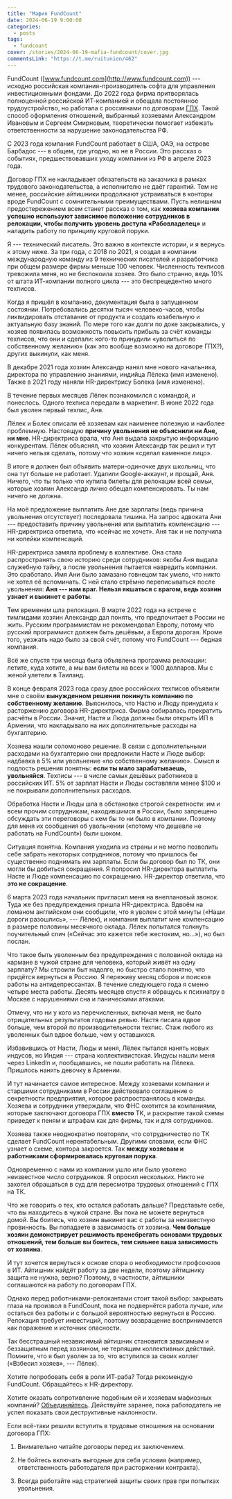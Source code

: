 ```yaml
---
title: "Мафия FundCount"
date: 2024-06-19 9:00:00
categories:
  - posts
tags:
  - fundcount
cover: /stories/2024-06-19-mafia-fundcount/cover.jpg
commentsLink: "https://t.me/ruitunion/462"
---
```


FundCount ([www.fundcount.com](http://www.fundcount.com)) --- исходно российская компания-производитель софта для управления инвестиционными фондами. До 2022 года фирма притворялась полноценной российской ИТ-компанией и обещала постоянное трудоустройство, но работала с россиянами по договорам [ГПХ](https://journal.tinkoff.ru/wiki/dogovor-gph/). Такой способ оформления отношений, выбранный хозяевами Александром Ивановым и Сергеем Смирновым, теоретически помогает избежать ответственности за нарушение законодательства РФ.

С 2023 года компания FundCount работает в США, ОАЭ, на острове Барбадос --- в общем, где угодно, но не в России. Это рассказ о событиях, предшествовавших уходу компании из РФ в апреле 2023 года.

Договор ГПХ не накладывает обязательств на заказчика в рамках трудового законодательства, а исполнителю не даёт гарантий. Тем не менее, российские айтишники продолжают устраиваться в конторы вроде FundCount с сомнительными преимуществами. Пусть нелишним предостережением всем станет рассказ о том, как **хозяева компании успешно используют зависимое положение сотрудников в релокации, чтобы получить уровень доступа «Рабовладелец»** и наладить работу по принципу круговой поруки.

Я --- технический писатель. Это важно в контексте истории, и я вернусь к этому ниже. За три года, с 2018 по 2021, я создал в компании международную команду из 9 технических писателей и разработчика при общем размере фирмы меньше 100 человек. Численность техписов тревожила меня, но не беспокоила хозяев. Это было странно, ведь 10% от штата ИТ-компании полного цикла --- это беспрецедентно много техписов.

Когда я пришёл в компанию, документация была в запущенном состоянии. Потребовались десятки тысяч человеко-часов, чтобы ликвидировать отставание от продукта и создать юзабельную и актуальную базу знаний. По мере того как долги по доке закрывались, у хозяев появилась возможность повысить прибыль за счёт команды техписов, что они и сделали: кого-то принудили «уволиться по собственному желанию» (как это вообще возможно на договоре ГПХ?), других выкинули, как меня.

В декабре 2021 года хозяин Александр нанял мне нового начальника, директора по управлению знаниями, индийца Лёлека (имя изменено). Также в 2021 году наняли HR-директрису Болека (имя изменено).

В течение первых месяцев Лёлек познакомился с командой, и понеслось. Одного техписа передали в маркетинг. В июне 2022 года был уволен первый техпис, Аня.

Лёлек и Болек описали её хозяевам как наименее полезную и наиболее проблемную. Настоящую **причину увольнения не объяснили ни Ане, ни мне**. HR-директриса врала, что Аня выдала закрытую информацию конкурентам. Лёлек объяснял, что хозяин Александр так решил и тут ничего нельзя сделать, потому что хозяин «сделал каменное лицо».

В итоге я должен был объявить матери-одиночке двух школьниц, что она тут больше не работает. Удалили Google-аккаунт, и прощай, Аня. Ничего, что ты только что купила билеты для релокации всей семьи, которые хозяин Александр лично обещал компенсировать. Ты нам ничего не должна.

На моё предложение выплатить Ане две зарплаты (ведь причина увольнения отсутствует) последовала тишина. На запрос адвоката Ани --- предоставить причину увольнения или выплатить компенсацию --- HR-директриса ответила, что «сейчас не хочет». Аня так и не получила ни копейки компенсаций.

HR-директриса замяла проблему в коллективе. Она стала распространять свою историю среди сотрудников: якобы Аня выдала служебную тайну, а после увольнения пытается навредить компании. Это сработало. Имя Ани было замазано говнецом так умело, что никто не хотел её вспоминать. С ней стало стрёмно переписываться после увольнения: **Аня --- нам враг. Нельзя якшаться с врагом, ведь хозяин узнает и выкинет с работы**.

Тем временем шла релокация. В марте 2022 года на встрече с тимлидами хозяин Александр дал понять, что предпочитает в России не жить. Русским программистам не рекомендовал Европу, потому что русский программист должен быть дешёвым, а Европа дорогая. Кроме того, уезжать надо было за свой счёт, потому что FundCount --- бедная компания.

Всё же спустя три месяца была объявлена программа релокации: летите, куда хотите, а мы вам билеты на всех и 1000 долларов. Мы с женой улетели в Таиланд.

В конце февраля 2023 года сразу двое российских техписов объявили мне о своём **вынужденном решении покинуть компанию по собственному желанию**. Выяснилось, что Настю и Люду принудила к расторжению договора HR-директриса. Фирма собиралась прекратить расчёты в России. Значит, Настя и Люда должны были открыть ИП в Армении, что накладывало на них дополнительные расходы на бухгалтерию.

Хозяева нашли соломоново решение. В связи с дополнительными расходами на бухгалтерию они предложили Насте и Люде выбор: надбавка в 5% или увольнение «по собственному желанию». Смысл и подлость решения понятны: **если ты мало зарабатываешь, увольняйся**. Техписы --- в числе самых дешёвых работников в российских ИТ. 5% от зарплат Насти и Люды составляли менее \$100 и не покрывали дополнительных расходов.

Обработка Насти и Люды шла в обстановке строгой секретности: им и всем прочим сотрудникам, находившимся в России, было запрещено обсуждать эти переговоры с кем бы то ни было в компании. Поэтому для меня их сообщения об увольнении («потому что дешевле не работать на FundCount») были шоком.

Ситуация понятна. Компания уходила из страны и не могло позволить себе забрать некоторых сотрудников, потому что пришлось бы существенно поднимать им зарплаты. Если бы договор был по ТК, они могли бы добиться сокращения. Я попросил HR-директора выплатить Насте и Люде компенсацию по сокращению. HR-директор ответила, что **это не сокращение**.

6 марта 2023 года начальник пригласил меня на внеплановый звонок. Туда же без предупреждения пришла HR-директриса. Вдвоём на ломаном английском они сообщили, что я уволен с этой минуты («Наши дороги разошлись», --- Лёлек), и компания выплатит мне компенсацию в размере половины месячного оклада. Лёлек попытался толкнуть поучительный спич («Сейчас это кажется тебе жестоким, но...»), но был послан.

Что такое быть уволенным без предупреждения с половиной оклада на кармане в чужой стране для человека, который живёт на одну зарплату? Мы строили быт надолго, но быстро стало понятно, что придётся вернуться в Россию. Я переживу месяц сборов и поисков работы на антидепрессантах. В течение следующего года я сменю четыре места работы. Десять месяцев спустя я обращусь к психиатру в Москве с нарушениями сна и паническими атаками.

Отмечу, что ни у кого из перечисленных, включая меня, не было отрицательных результатов годовых ревью. Настя писала вдвое больше, чем второй по производительности техпис. Стаж любого из уволенных был вдвое больше, чем у оставшихся.

Избавившись от Насти, Люды и меня, Лёлек пытался нанять новых индусов, но Индия --- страна коллективистская. Индусы нашли меня через LinkedIn и, пообщавшись, не пошли работать на Лёлека. Пришлось нанять девочку в Армении.

И тут начинается самое интересное. Между хозяевами компании и старшими сотрудниками в России действовало соглашение о секретности предприятия, которое распространялось в команды. Хозяева и сотрудники утверждали, что ФНС охотится за компаниями, которые заключают договора ГПХ **вместо** ТК, и раскрытие такой схемы приведет к пеням и штрафам как для фирмы, так и для сотрудников.

Хозяева также неоднократно повторяли, что сотрудничество по ТК сделает FundCount нерентабельным. Другими словами, если ФНС узнает о схеме, контора закроется. Так **между хозяевам и работниками сформировалась круговая порука**.

Одновременно с нами из компании ушло или было уволено неизвестное число сотрудников. Я опросил нескольких. Никто не захотел обращаться в суд для пересмотра трудовых отношений с ГПХ на ТК.

Что же говорить о тех, кто остался работать дальше? Представьте себе, что вы находитесь в чужой стране. Вы пока не можете вернуться домой. Вы боитесь, что хозяин выкинет вас с работы за неизвестную провинность. Вы попадаете в зависимость от хозяина. **Чем больше хозяин демонстрирует решимость пренебрегать основами трудовых отношений, тем больше вы боитесь, тем сильнее ваша зависимость от хозяина**.

И тут хочется вернуться к основе спора о необходимости профсоюзов в ИТ. Айтишник найдёт работу за две недели, поэтому айтишнику защита не нужна, верно? Поэтому, в частности, айтишники соглашаются на работу по договорам ГПХ.

Однако перед работниками-релокантами стоит такой выбор: закрывать глаза на произвол в FundCount, пока не подвернётся работа лучше, или остаться без работы и с большой вероятностью вернуться в Россию. Релокация требует инвестиций, поэтому возвращение воспринимается как поражение и источник опасности.

Так бесстрашный независимый айтишник становится зависимым и беззащитным перед хозяином, не терпящим коллективных действий. Помните, что я был уволен за то, что вступился за своих коллег («Взбесил хозяев», --- Лёлек).

Хотите попробовать себя в роли ИТ-раба? Тогда рекомендую FundCount. Обращайтесь к HR-директору.

Хотите оказать сопротивление подобным ей и хозяевам мафиозных компаний? [Объединяйтесь](https://ruitunion.org/materials). Действуйте заранее, пока работодатель не успел показать свои деструктивные наклонности.

Если всё-таки решили вступить в трудовые отношения на основании договора ГПХ:

1. Внимательно читайте договоры перед их заключением.

2. Не бойтесь включать выгодные для себя условия (например, ответственность работодателя при расторжении контракта).

3. Всегда работайте над стратегией защиты своих прав при попытках увольнения.
